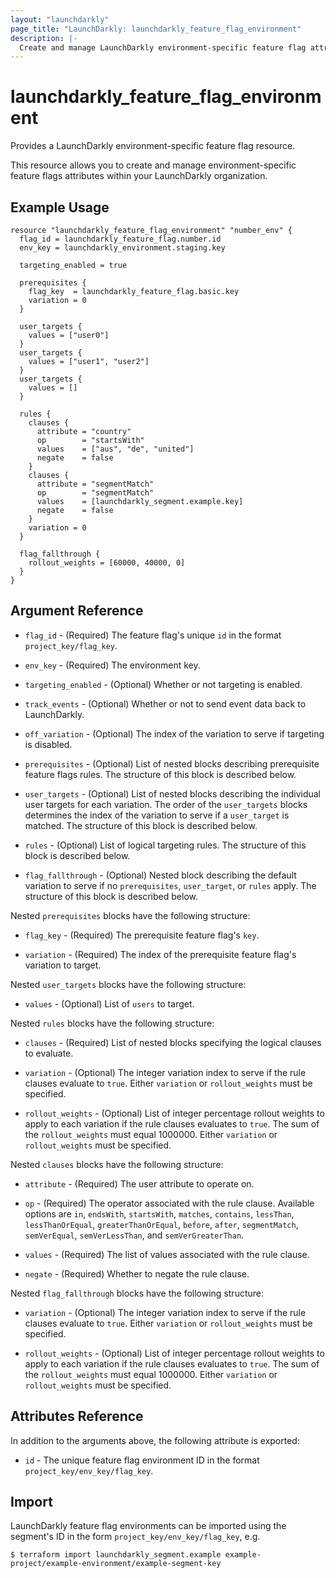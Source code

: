 ```yaml
---
layout: "launchdarkly"
page_title: "LaunchDarkly: launchdarkly_feature_flag_environment"
description: |-
  Create and manage LaunchDarkly environment-specific feature flag attributes.
---
```


# launchdarkly_feature_flag_environment

Provides a LaunchDarkly environment-specific feature flag resource.

This resource allows you to create and manage environment-specific feature flags attributes within your LaunchDarkly organization.

## Example Usage

```hcl
resource "launchdarkly_feature_flag_environment" "number_env" {
  flag_id = launchdarkly_feature_flag.number.id
  env_key = launchdarkly_environment.staging.key

  targeting_enabled = true

  prerequisites {
    flag_key  = launchdarkly_feature_flag.basic.key
    variation = 0
  }

  user_targets {
    values = ["user0"]
  }
  user_targets {
    values = ["user1", "user2"]
  }
  user_targets {
    values = []
  }

  rules {
    clauses {
      attribute = "country"
      op        = "startsWith"
      values    = ["aus", "de", "united"]
      negate    = false
    }
    clauses {
      attribute = "segmentMatch"
      op        = "segmentMatch"
      values    = [launchdarkly_segment.example.key]
      negate    = false
    }
    variation = 0
  }

  flag_fallthrough {
    rollout_weights = [60000, 40000, 0]
  }
}
```

## Argument Reference

- `flag_id` - (Required) The feature flag's unique `id` in the format `project_key/flag_key`.

- `env_key` - (Required) The environment key.

- `targeting_enabled` - (Optional) Whether or not targeting is enabled.

- `track_events` - (Optional) Whether or not to send event data back to LaunchDarkly.

- `off_variation` - (Optional) The index of the variation to serve if targeting is disabled.

- `prerequisites` - (Optional) List of nested blocks describing prerequisite feature flags rules. The structure of this block is described below.

- `user_targets` - (Optional) List of nested blocks describing the individual user targets for each variation. The order of the `user_targets` blocks determines the index of the variation to serve if a `user_target` is matched. The structure of this block is described below.

- `rules` - (Optional) List of logical targeting rules. The structure of this block is described below.

- `flag_fallthrough` - (Optional) Nested block describing the default variation to serve if no `prerequisites`, `user_target`, or `rules` apply. The structure of this block is described below.

Nested `prerequisites` blocks have the following structure:

- `flag_key` - (Required) The prerequisite feature flag's `key`.

- `variation` - (Required) The index of the prerequisite feature flag's variation to target.

Nested `user_targets` blocks have the following structure:

- `values` - (Optional) List of `users` to target.

Nested `rules` blocks have the following structure:

- `clauses` - (Required) List of nested blocks specifying the logical clauses to evaluate.

- `variation` - (Optional) The integer variation index to serve if the rule clauses evaluate to `true`. Either `variation` or `rollout_weights` must be specified.

- `rollout_weights` - (Optional) List of integer percentage rollout weights to apply to each variation if the rule clauses evaluates to `true`. The sum of the `rollout_weights` must equal 1000000. Either `variation` or `rollout_weights` must be specified.

Nested `clauses` blocks have the following structure:

- `attribute` - (Required) The user attribute to operate on.

- `op` - (Required) The operator associated with the rule clause. Available options are `in`, `endsWith`, `startsWith`, `matches`, `contains`, `lessThan`, `lessThanOrEqual`, `greaterThanOrEqual`, `before`, `after`, `segmentMatch`, `semVerEqual`, `semVerLessThan`, and `semVerGreaterThan`.

- `values` - (Required) The list of values associated with the rule clause.

- `negate` - (Required) Whether to negate the rule clause.

Nested `flag_fallthrough` blocks have the following structure:

- `variation` - (Optional) The integer variation index to serve if the rule clauses evaluate to `true`. Either `variation` or `rollout_weights` must be specified.

- `rollout_weights` - (Optional) List of integer percentage rollout weights to apply to each variation if the rule clauses evaluates to `true`. The sum of the `rollout_weights` must equal 1000000. Either `variation` or `rollout_weights` must be specified.

## Attributes Reference

In addition to the arguments above, the following attribute is exported:

- `id` - The unique feature flag environment ID in the format `project_key/env_key/flag_key`.

## Import

LaunchDarkly feature flag environments can be imported using the segment's ID in the form `project_key/env_key/flag_key`, e.g.

```
$ terraform import launchdarkly_segment.example example-project/example-environment/example-segment-key
```
